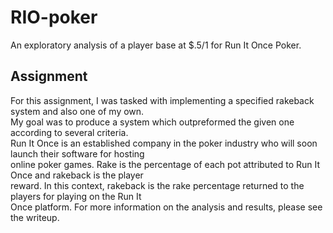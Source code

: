 # RIO-poker
An exploratory analysis of a player base at $.5/1 for Run It Once Poker.  
## Assignment  
For this assignment, I was tasked with implementing a specified rakeback system and also one of my own.  
My goal was to produce a system which outpreformed the given one according to several criteria.  
Run It Once is an established company in the poker industry who will soon launch their software for hosting  
online poker games. Rake is the percentage of each pot attributed to Run It Once and rakeback is the player  
reward. In this context, rakeback is the rake percentage returned to the players for playing on the Run It  
Once platform. For more information on the analysis and results, please see the writeup.
